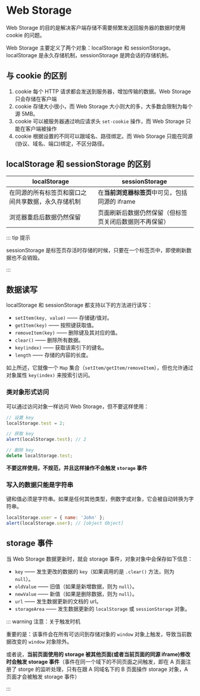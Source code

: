 # Web Storage

Web Storage 的目的是解决客户端存储不需要频繁发送回服务器的数据时使用 cookie 的问题。

Web Storage 主要定义了两个对象：localStorage 和 sessionStorage。localStorage 是永久存储机制，sessionStorage 是跨会话的存储机制。

## 与 cookie 的区别

1. cookie 每个 HTTP 请求都会发送到服务器，增加传输的数据。Web Storage 只会存储在客户端
2. cookie 存储大小很小，而 Web Storage 大小则大的多，大多数会限制为每个源 5MB。
3. cookie 可以被服务器通过响应请求头 `set-cookie` 操作，而 Web Storage 只能在客户端被操作
4. cookie 根据设置的不同可以跟域名、路径绑定。而 Web Storage 只能在同源(协议、域名、端口)绑定，不区分路径。

## localStorage 和 sessionStorage 的区别

| **localStorage**                                   | **sessionStorage**                                     |
| -------------------------------------------------- | ------------------------------------------------------ |
| 在同源的所有标签页和窗口之间共享数据，永久存储机制 | 在**当前浏览器标签页**中可见，包括同源的 iframe        |
| 浏览器重启后数据仍然保留                           | 页面刷新后数据仍然保留（但标签页关闭后数据则不再保留） |

::: tip 提示

sessionStorage 是标签页存活时存储的时候，只要在一个标签页中，即使刷新数据也不会销毁。

:::

## 数据读写

localStorage 和 sessionStorage 都支持以下的方法进行读写：

- `setItem(key, value)` —— 存储键/值对。
- `getItem(key)` —— 按照键获取值。
- `removeItem(key)` —— 删除键及其对应的值。
- `clear()` —— 删除所有数据。
- `key(index)` —— 获取该索引下的键名。
- `length` —— 存储的内容的长度。

如上所述，它就像一个 `Map` 集合（`setItem/getItem/removeItem`），但也允许通过对象属性 `key(index)` 来按索引访问。

### 类对象形式访问

可以通过访问对象一样访问 Web Storage，但不要这样使用：

```js
// 设置 key
localStorage.test = 2;

// 获取 key
alert(localStorage.test); // 2

// 删除 key
delete localStorage.test;
```

**不要这样使用，不规范，并且这样操作不会触发 `storage` 事件**

### 写入的数据只能是字符串

键和值必须是字符串。如果是任何其他类型，例数字或对象，它会被自动转换为字符串。

```js
localStorage.user = { name: 'John' };
alert(localStorage.user); // [object Object]
```

## storage 事件

当 Web Storage 数据更新时，就会 storage 事件，对象对象中会保存如下信息：

- `key` —— 发生更改的数据的 `key`（如果调用的是 `.clear()` 方法，则为 `null`）。
- `oldValue` —— 旧值（如果是新增数据，则为 `null`）。
- `newValue` —— 新值（如果是删除数据，则为 `null`）。
- `url` —— 发生数据更新的文档的 url。
- `storageArea` —— 发生数据更新的 `localStorage` 或 `sessionStorage` 对象。

::: warning 注意：关于触发时机

重要的是：该事件会在所有可访问到存储对象的 `window` 对象上触发，导致当前数据改变的 `window` 对象除外。

或者说，**当前页面使用的 storage 被其他页面(或者当前页面的同源 iframe)修改时会触发 storage 事件**（事件在同一个域下的不同页面之间触发，即在 A 页面注册了 storge 的监听处理，只有在跟 A 同域名下的 B 页面操作 storage 对象，A 页面才会被触发 storage 事件）

:::
